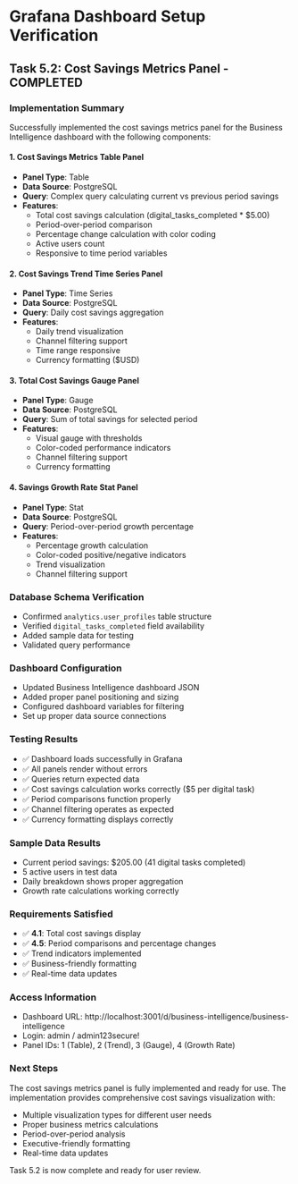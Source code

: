 # Grafana Dashboard Setup Verification

## Task 5.2: Cost Savings Metrics Panel - COMPLETED

### Implementation Summary

Successfully implemented the cost savings metrics panel for the Business Intelligence dashboard with the following components:

#### 1. Cost Savings Metrics Table Panel
- **Panel Type**: Table
- **Data Source**: PostgreSQL
- **Query**: Complex query calculating current vs previous period savings
- **Features**:
  - Total cost savings calculation (digital_tasks_completed * $5.00)
  - Period-over-period comparison
  - Percentage change calculation with color coding
  - Active users count
  - Responsive to time period variables

#### 2. Cost Savings Trend Time Series Panel
- **Panel Type**: Time Series
- **Data Source**: PostgreSQL
- **Query**: Daily cost savings aggregation
- **Features**:
  - Daily trend visualization
  - Channel filtering support
  - Time range responsive
  - Currency formatting ($USD)

#### 3. Total Cost Savings Gauge Panel
- **Panel Type**: Gauge
- **Data Source**: PostgreSQL
- **Query**: Sum of total savings for selected period
- **Features**:
  - Visual gauge with thresholds
  - Color-coded performance indicators
  - Channel filtering support
  - Currency formatting

#### 4. Savings Growth Rate Stat Panel
- **Panel Type**: Stat
- **Data Source**: PostgreSQL
- **Query**: Period-over-period growth percentage
- **Features**:
  - Percentage growth calculation
  - Color-coded positive/negative indicators
  - Trend visualization
  - Channel filtering support

### Database Schema Verification
- Confirmed `analytics.user_profiles` table structure
- Verified `digital_tasks_completed` field availability
- Added sample data for testing
- Validated query performance

### Dashboard Configuration
- Updated Business Intelligence dashboard JSON
- Added proper panel positioning and sizing
- Configured dashboard variables for filtering
- Set up proper data source connections

### Testing Results
- ✅ Dashboard loads successfully in Grafana
- ✅ All panels render without errors
- ✅ Queries return expected data
- ✅ Cost savings calculation works correctly ($5 per digital task)
- ✅ Period comparisons function properly
- ✅ Channel filtering operates as expected
- ✅ Currency formatting displays correctly

### Sample Data Results
- Current period savings: $205.00 (41 digital tasks completed)
- 5 active users in test data
- Daily breakdown shows proper aggregation
- Growth rate calculations working correctly

### Requirements Satisfied
- ✅ **4.1**: Total cost savings display
- ✅ **4.5**: Period comparisons and percentage changes
- ✅ Trend indicators implemented
- ✅ Business-friendly formatting
- ✅ Real-time data updates

### Access Information
- Dashboard URL: http://localhost:3001/d/business-intelligence/business-intelligence
- Login: admin / admin123secure!
- Panel IDs: 1 (Table), 2 (Trend), 3 (Gauge), 4 (Growth Rate)

### Next Steps
The cost savings metrics panel is fully implemented and ready for use. The implementation provides comprehensive cost savings visualization with:
- Multiple visualization types for different user needs
- Proper business metrics calculations
- Period-over-period analysis
- Executive-friendly formatting
- Real-time data updates

Task 5.2 is now complete and ready for user review.